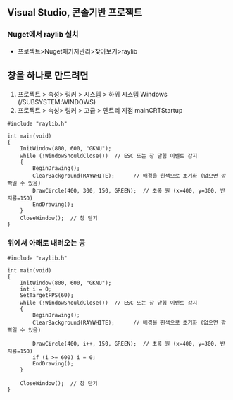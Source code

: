 ## Visual Studio, 콘솔기반 프로젝트

### Nuget에서 raylib 설치
- 프로젝트>Nuget패키지관리>찿아보기>raylib 

## 창을 하나로 만드려면
1. 프로젝트 > 속성> 링커 > 시스템 > 하위 시스템 Windows (/SUBSYSTEM:WINDOWS)
2. 프로젝트 > 속성> 링커 > 고급 > 엔트리 지점 mainCRTStartup
```
#include "raylib.h"

int main(void)
{
    InitWindow(800, 600, "GKNU");
    while (!WindowShouldClose())  // ESC 또는 창 닫힘 이벤트 감지
    {
        BeginDrawing();
        ClearBackground(RAYWHITE);      // 배경을 흰색으로 초기화 (없으면 깜빡일 수 있음)
        DrawCircle(400, 300, 150, GREEN);  // 초록 원 (x=400, y=300, 반지름=150)
        EndDrawing();
    }
    CloseWindow();  // 창 닫기
}
```
### 위에서 아래로 내려오는 공
```
#include "raylib.h"

int main(void)
{
    InitWindow(800, 600, "GKNU");
    int i = 0;
    SetTargetFPS(60);
    while (!WindowShouldClose())  // ESC 또는 창 닫힘 이벤트 감지
    {
        BeginDrawing();
        ClearBackground(RAYWHITE);      // 배경을 흰색으로 초기화 (없으면 깜빡일 수 있음)

        DrawCircle(400, i++, 150, GREEN);  // 초록 원 (x=400, y=300, 반지름=150)
        if (i >= 600) i = 0;
        EndDrawing();
    }

    CloseWindow();  // 창 닫기
}
```
